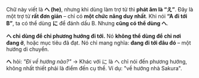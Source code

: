 Chữ này viết là **へ (he)**, nhưng khi dùng làm trợ từ thì **phát âm là “え”**. Đây là một trợ từ **rất đơn giản** – chỉ có **một chức năng duy nhất**. Khi nói **“A đi tới B”**, ta có thể dùng **に** để đánh dấu B. Nhưng **cũng có thể dùng へ**.

**へ chỉ dùng để chỉ phương hướng đi tới.** Nó **không thể dùng để chỉ nơi đang ở**, hoặc mục tiêu đã đạt.
Nó chỉ mang nghĩa: **đang đi tới đâu đó** – một hướng di chuyển.

**へ** hỏi: *"Đi về hướng nào?"* → Khác với に là へ chỉ nói đến phương hướng, không nhất thiết phải là điểm đến cụ thể. Ví dụ: "về hướng nhà Sakura".
